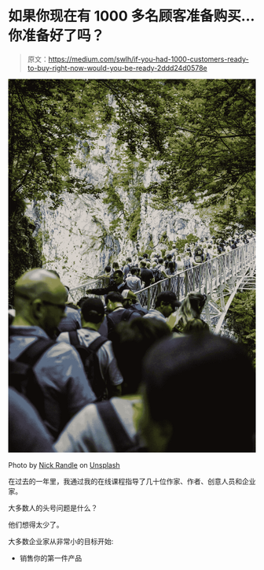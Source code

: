 # 如果你现在有 1000 多名顾客准备购买…你准备好了吗？

> 原文：<https://medium.com/swlh/if-you-had-1000-customers-ready-to-buy-right-now-would-you-be-ready-2ddd24d0578e>

![](img/264da44743727e8d82b111b290dbc941.png)

Photo by [Nick Randle](https://unsplash.com/@nickrandle?utm_source=medium&utm_medium=referral) on [Unsplash](https://unsplash.com?utm_source=medium&utm_medium=referral)

在过去的一年里，我通过我的在线课程指导了几十位作家、作者、创意人员和企业家。

大多数人的头号问题是什么？

他们想得太少了。

大多数企业家从非常小的目标开始:

*   销售你的第一件产品